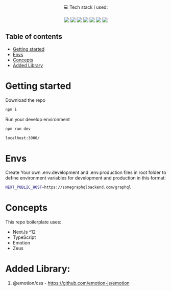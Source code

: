 <p align='center'>
  💻 Tech stack i used:<br/><br/>
  <img src="https://img.shields.io/badge/TypeScript-007ACC?style=for-the-badge&logo=typescript&logoColor=white" />
  <img src="https://img.shields.io/badge/next.js-000000?style=for-the-badge&logo=nextdotjs&logoColor=white" />
  <img src="https://img.shields.io/badge/React-20232A?style=for-the-badge&logo=react&logoColor=61DAFB" />
  <img src="https://img.shields.io/badge/styled--components-DB7093?style=for-the-badge&logo=styled-components&logoColor=white" />
  <img src="https://img.shields.io/badge/Sass-CC6699?style=for-the-badge&logo=sass&logoColor=white" />
  <img src="https://img.shields.io/badge/GraphQl-E10098?style=for-the-badge&logo=graphql&logoColor=white" />
  <img src="https://img.shields.io/badge/npm-CB3837?style=for-the-badge&logo=npm&logoColor=white" />
</p>

## Table of contents
* [Getting started](#getting-started)
* [Envs](#envs)
* [Concepts](#concepts)
* [Added Library](#added-library)

# Getting started

Download the repo

```sh
npm i
```

Run your develop environment

```sh
npm run dev
```

```sh
localhost:3000/
```

# Envs

Create Your own .env.development and .env.production files in root folder to define environment variables for development and production in this format:

```sh
NEXT_PUBLIC_HOST=https://somegraphqlbackend.com/graphql
```

# Concepts

This repo boilerplate uses: 
- NextJs ^12
- TypeScript
- Emotion
- Zeus

# Added Library:

1. @emotion/css - https://github.com/emotion-js/emotion
